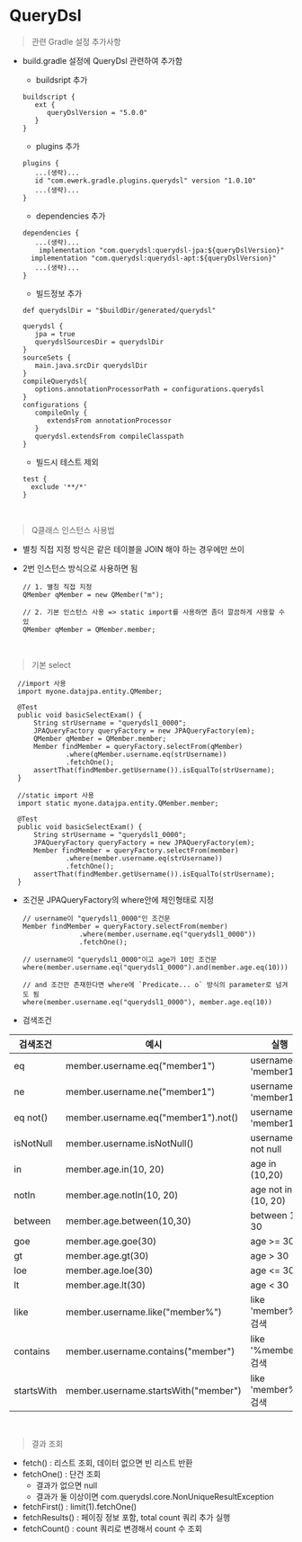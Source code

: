 # QueryDsl

> 관련 Gradle 설정 추가사항
- build.gradle 설정에 QueryDsl 관련하여 추가함
  - buildsript 추가

  ```
  buildscript {
     ext {
        queryDslVersion = "5.0.0"
     }
  }
  ```

  - plugins 추가

  ```
  plugins {
     ...(생략)...
     id "com.ewerk.gradle.plugins.querydsl" version "1.0.10"
     ...(생략)...
  }
  ```

  - dependencies 추가

  ```
  dependencies {
     ...(생략)...
	  implementation "com.querydsl:querydsl-jpa:${queryDslVersion}"
    implementation "com.querydsl:querydsl-apt:${queryDslVersion}"
     ...(생략)...
  }
  ```

  - 빌드정보 추가

  ```
  def querydslDir = "$buildDir/generated/querydsl"

  querydsl {
     jpa = true
     querydslSourcesDir = querydslDir
  }
  sourceSets {
     main.java.srcDir querydslDir
  }
  compileQuerydsl{
     options.annotationProcessorPath = configurations.querydsl
  }
  configurations {
     compileOnly {
        extendsFrom annotationProcessor
     }
     querydsl.extendsFrom compileClasspath
  }
  ```

  - 빌드시 테스트 제외

  ```
  test {
    exclude '**/*'
  }
  ```
<br>

> Q클래스 인스턴스 사용법
- 별칭 직접 지정 방식은 같은 테이블을 JOIN 해야 하는 경우에만 쓰이
- 2번 인스턴스 방식으로 사용하면 됨
  
  ```
  // 1. 별칭 직접 지정
  QMember qMember = new QMember("m");

  // 2. 기본 인스턴스 사용 => static import를 사용하면 좀더 깔끔하게 사용할 수 있
  QMember qMember = QMember.member; 
  ```

<br>

> 기본 select

  ```
    //import 사용 
    import myone.datajpa.entity.QMember;

	@Test
	public void basicSelectExam() {
		String strUsername = "querydsl1_0000";
		JPAQueryFactory queryFactory = new JPAQueryFactory(em);
		QMember qMember = QMember.member;
		Member findMember = queryFactory.selectFrom(qMember)
				.where(qMember.username.eq(strUsername))
				.fetchOne();
		assertThat(findMember.getUsername()).isEqualTo(strUsername);
	}

    //static import 사용 
    import static myone.datajpa.entity.QMember.member;

	@Test
	public void basicSelectExam() {
		String strUsername = "querydsl1_0000";
		JPAQueryFactory queryFactory = new JPAQueryFactory(em);
		Member findMember = queryFactory.selectFrom(member)
				.where(member.username.eq(strUsername))
				.fetchOne();
		assertThat(findMember.getUsername()).isEqualTo(strUsername);
	}
  ```

- 조건문 JPAQueryFactory의 where안에 체인형태로 지정

  ```
  // username이 "querydsl1_0000"인 조건문
  Member findMember = queryFactory.selectFrom(member)
				.where(member.username.eq("querydsl1_0000"))
				.fetchOne();

  // username이 "querydsl1_0000"이고 age가 10인 조건문
  where(member.username.eq("querydsl1_0000").and(member.age.eq(10)))

  // and 조건만 존재한다면 where에 `Predicate... o` 방식의 parameter로 넘겨도 됨
  where(member.username.eq("querydsl1_0000"), member.age.eq(10))
  ```

- 검색조건
    
|검색조건|예시|실행|
|------|---|---|
|eq|member.username.eq("member1")|username = 'member1'|
|ne|member.username.ne("member1")|username != 'member1'|
|eq not()|member.username.eq("member1").not()|username != 'member1'|
|isNotNull|member.username.isNotNull()|username is not null|		
|in|member.age.in(10, 20)|age in (10,20)|		
|notIn|member.age.notIn(10, 20)|age not in (10, 20)|
|between|member.age.between(10,30)|between 10, 30|
|goe|member.age.goe(30)|age >= 30|
|gt|member.age.gt(30)|age > 30|
|loe|member.age.loe(30)|age <= 30|
|lt|member.age.lt(30)|age < 30|
|like|member.username.like("member%")|like 'member%' 검색|
|contains|member.username.contains("member")|like '%member%' 검색|
|startsWith|member.username.startsWith("member")|like 'member%' 검색|
  
<br>

> 결과 조회
- fetch() : 리스트 조회, 데이터 없으면 빈 리스트 반환
- fetchOne() : 단건 조회
  - 결과가 없으면 null
  - 결과가 둘 이상이면 com.querydsl.core.NonUniqueResultException
- fetchFirst() : limit(1).fetchOne()
- fetchResults() : 페이징 정보 포함, total count 쿼리 추가 실행
- fetchCount() : count 쿼리로 변경해서 count 수 조회
